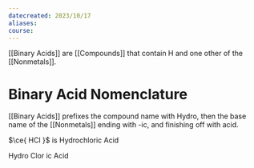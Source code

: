 ```yaml
---
datecreated: 2023/10/17
aliases: 
course:
---
```

[[Binary Acids]] are [[Compounds]] that contain H and one other of the [[Nonmetals]].

# Binary Acid Nomenclature

[[Binary Acids]] prefixes the compound name with Hydro, then the base name of the [[Nonmetals]] ending with -ic, and finishing off with acid.

$\ce{ HCl }$ is Hydrochloric Acid

Hydro Clor ic Acid